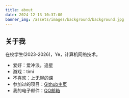```yaml
---
title: about
date: 2024-12-13 10:37:00
banner_img: /assets/images/background/background.jpg
---
```


## 关于我

在校学生(2023-2026)，Ye，计算机网络技术。

- 爱好：爱冲浪，追星
- 游戏：timi
- 不喜欢：上无聊的课
- 参加过的项目：[Github主页](https://github.com/yyqx1128)
- 我的电子邮件：[QQ邮箱](1725464473@qq.com)